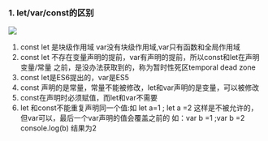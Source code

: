 ### 1. let/var/const的区别

![](https://images.codeslive.top/static/202303281532356.webp)

1. const let 是块级作用域 var没有块级作用域,var只有函数和全局作用域
2. const let 不存在变量声明的提前，var有声明的提前，所以const和let在声明变量/常量 之前，是没办法获取到的，称为暂时性死区temporal dead zone
3. const let是ES6提出的，var是ES5
4. const 声明的是常量，常量不能被修改，let和var声明的是变量，可以被修改
5. const在声明时必须赋值，而let和var不需要
6. let 和const不能重复声明同一个值:如 let a=1 ; let a =2 这样是不被允许的，但var可以，最后一个var声明的值会覆盖之前的 如：var b =1 ;var b =2 console.log(b)  结果为2

